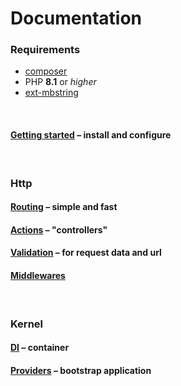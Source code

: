 # Documentation

### Requirements

- [composer](https://getcomposer.org/)
- PHP **8.1** or *higher*
- [ext-mbstring](https://www.php.net/manual/en/book.mbstring.php)

<br>

#### [Getting started](documentation/getting-started.md) – install and configure

<br>

### Http

#### [Routing](documentation/routing.md) – simple and fast

#### [Actions](documentation/actions.md) – "controllers"

#### [Validation](documentation/validation.md) – for request data and url

#### [Middlewares](documentation/middlewares.md)

<br>

### Kernel

#### [DI](documentation/di.md) – container

#### [Providers](documentation/providers.md) – bootstrap application
